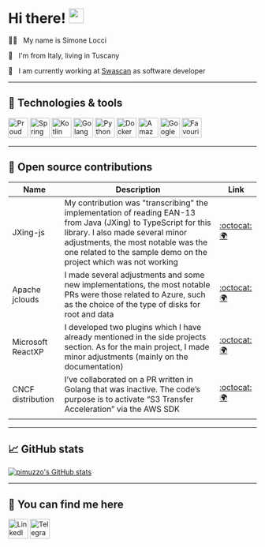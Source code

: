 # Hi there! <img src="https://raw.githubusercontent.com/MartinHeinz/MartinHeinz/master/wave.gif" height="30px">

👨‍💻 &nbsp; My name is Simone Locci

📌 &nbsp; I'm from Italy, living in Tuscany

💼 &nbsp; I am currently working at [Swascan](https://www.swascan.com) as software developer

<hr>

## 🧰 Technologies & tools
<img src="https://cdn.worldvectorlogo.com/logos/debian-2.svg" height="40px" title="Proud Debian user"> <img src="https://cdn.worldvectorlogo.com/logos/spring-3.svg" height="40px" title="Spring Boot"> 
<img src="https://cdn.worldvectorlogo.com/logos/kotlin-1.svg" height="40px" title="Kotlin"> <img src="https://cdn.worldvectorlogo.com/logos/gopher.svg" height="40px" title="Golang">
<img src="https://cdn.worldvectorlogo.com/logos/python-5.svg" height="40px" title="Python"> <img src="https://cdn.worldvectorlogo.com/logos/docker.svg" height="40px" title="Docker">
<img src="https://cdn.worldvectorlogo.com/logos/amazon-web-services-2.svg" height="40px" title="Amazon Web Services"> <img src="https://cdn.worldvectorlogo.com/logos/google-cloud-1.svg" height="40px" title="Google Cloud Platform">
<img src="https://cdn.worldvectorlogo.com/logos/intellij-idea-1.svg" height="40px" title="Favourite IDE">


<hr>

<!--
## 🚀 Projects

TODO

<hr>
-->

## 🤝 Open source contributions

| Name | Description | Link |
| --- | --- | --- |
| JXing-js | My contribution was "transcribing" the implementation of reading EAN-13 from Java (JXing) to TypeScript for this library. I also made several minor adjustments, the most notable was the one related to the sample demo on the project which was not working | [:octocat:](https://github.com/zxing-js/library) [:earth_africa:](https://zxing-js.github.io/library/) |
| Apache jclouds | I made several adjustments and some new implementations, the most notable PRs were those related to Azure, such as the choice of the type of disks for root and data | [:octocat:](https://github.com/apache/jclouds) [:earth_africa:](http://jclouds.apache.org/) |
| Microsoft ReactXP | I developed two plugins which I have already mentioned in the side projects section. As for the main project, I made minor adjustments (mainly on the documentation) | [:octocat:](https://github.com/microsoft/reactxp) [:earth_africa:](https://microsoft.github.io/reactxp/) |
| CNCF distribution | I’ve collaborated on a PR written in Golang that was inactive. The code’s purpose is to activate “S3 Transfer Acceleration” via the AWS SDK | [:octocat:](https://github.com/distribution/distribution) [:earth_africa:](https://www.docker.com/) |
| | | <img width="80"> |


<hr>

## 📈 GitHub stats

<!--
[![Top Langs](https://github-readme-stats.vercel.app/api/top-langs/?username=pimuzzo&theme=radical)](https://github.com/anuraghazra/github-readme-stats)
-->

[![pimuzzo's GitHub stats](https://github-readme-stats.vercel.app/api?username=pimuzzo&show_icons=true&count_private=true)](https://github.com/anuraghazra/github-readme-stats)

<hr>

## 💌 You can find me here
<a href="https://www.linkedin.com/in/simone-locci/"><img src="https://cdn.worldvectorlogo.com/logos/linkedin-icon-2.svg" height="40px" title="LinkedIn"></a>
<a href="https://t.me/pimuzzo"><img src="https://cdn.worldvectorlogo.com/logos/telegram-1.svg" height="40px" title="Telegram"></a>

